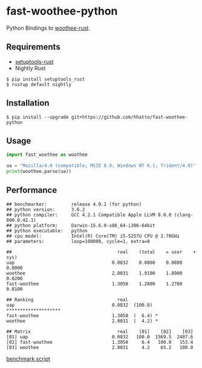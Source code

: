 # fast-woothee-python

Python Bindings to [woothee-rust](https://github.com/woothee/woothee-rust).

## Requirements

* [setuptools-rust](https://github.com/PyO3/setuptools-rust)
* Nightly Rust

```
$ pip install setuptools_rust
$ rustup default nightly
```

## Installation

```
$ pip install --upgrade git+https://github.com/hhatto/fast-woothee-python
```

## Usage

```python
import fast_woothee as woothee

ua = "Mozilla/4.0 (compatible; MSIE 8.0; Windows NT 6.1; Trident/4.0)"
print(woothee.parse(ua))
```

## Performance

```
## benchmarker:         release 4.0.1 (for python)
## python version:      3.6.2
## python compiler:     GCC 4.2.1 Compatible Apple LLVM 8.0.0 (clang-800.0.42.1)
## python platform:     Darwin-15.6.0-x86_64-i386-64bit
## python executable:   python
## cpu model:           Intel(R) Core(TM) i5-5257U CPU @ 2.70GHz
## parameters:          loop=100000, cycle=1, extra=0

##                                       real    (total    = user    + sys)
uap                                    0.0832    0.0800    0.0800    0.0000
woothee                                2.0031    1.9100    1.8900    0.0200
fast-woothee                           1.3058    1.2800    1.2700    0.0100

## Ranking                               real
uap                                    0.0832  (100.0) ********************
fast-woothee                           1.3058  (  6.4) *
woothee                                2.0031  (  4.2) *

## Matrix                                real    [01]    [02]    [03]
[01] uap                               0.0832   100.0  1569.5  2407.6
[02] fast-woothee                      1.3058     6.4   100.0   153.4
[03] woothee                           2.0031     4.2    65.2   100.0
```

[benchmark script](https://gist.github.com/hhatto/c951a981e8a3ee4d1bbcf96cb93d5f5e)
